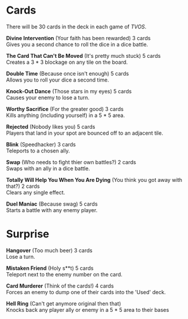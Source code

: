 Cards
=====

There will be 30 cards in the deck in each game of _TVOS_.<br>

**Divine Intervention** (Your faith has been rewarded) 3 cards<br>
Gives you a second chance to roll the dice in a dice battle.

**The Card That Can't Be Moved** (It's pretty much stuck) 5 cards<br>
Creates a 3 * 3 blockage on any tile on the board.

**Double Time** (Because once isn't enough) 5 cards<br>
Allows you to roll your dice a second time.

**Knock-Out Dance** (Those stars in my eyes) 5 cards<br>
Causes your enemy to lose a turn.

**Worthy Sacrifice** (For the greater good) 3 cards<br>
Kills anything (including yourself) in a 5 * 5 area.

**Rejected** (Nobody likes you) 5 cards<br>
Players that land in your spot are bounced off to an adjacent tile.

**Blink** (Speedhacker) 3 cards<br>
Teleports to a chosen ally.

**Swap** (Who needs to fight thier own battles?) 2 cards<br>
Swaps with an ally in a dice battle.

**Totally Will Help You When You Are Dying** (You think you got away with that?) 2 cards<br>
Clears any single effect.

**Duel Maniac** (Because swag) 5 cards<br>
Starts a battle with any enemy player.

Surprise
========
**Hangover** (Too much beer) 3 cards<br>
Lose a turn.

**Mistaken Friend** (Holy s**t) 5 cards<br>
Teleport next to the enemy number on the card.

**Card Murderer** (Think of the cards!) 4 cards<br>
Forces an enemy to dump one of their cards into the 'Used' deck.

**Hell Ring** (Can't get anymore original then that)<br>
Knocks back any player ally or enemy in a 5 * 5 area to their bases
